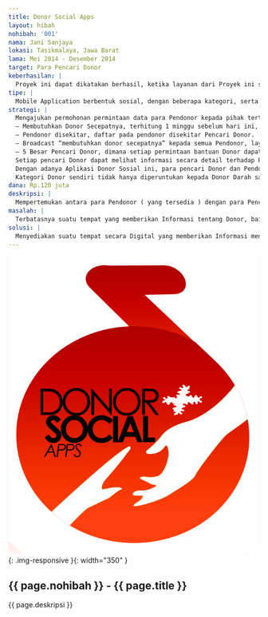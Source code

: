 ```yaml
---
title: Donor Social Apps
layout: hibah
nohibah: '001'
nama: Jani Sanjaya
lokasi: Tasikmalaya, Jawa Barat
lama: Mei 2014 - Desember 2014
target: Para Pencari Donor
keberhasilan: |
  Proyek ini dapat dikatakan berhasil, ketika layanan dari Proyek ini sudah dapat membantu begitu banyak setiap Individu yang terkait didalamnya.
tipe: |
  Mobile Application berbentuk sosial, dengan beberapa kategori, serta menu "penting" yang dapat dirasakan oleh para Pencari donor maupun Pendonor, seperti : "Butuh Donor Secepatnya"
strategi: |
  Mengajukan permohonan permintaan data para Pendonor kepada pihak tertentu untuk mengajak bergabung kedalam Aplikasi, selebihnya di Media masa ( cetak & elektronik ) sebagai kampanye masal. Selain melakukan optimasi disisi Aplikasi, juga ada beberapa fitur utama yang tersedia di Aplikasi :
  – Membutuhkan Donor Secepatnya, terhitung 1 minggu sebelum hari ini, dan 1 minggu kemudian sesudah hari ini.
  – Pendonor disekitar, daftar pada pendonor disekitar Pencari Donor.
  – Broadcast “membutuhkan donor secepatnya” kepada semua Pendonor, layanan ini memerlukan persetujuan pihak Moderator sistem
  – 5 Besar Pencari Donor, dimana setiap permintaan bantuan Donor dapat di “Up” oleh pengguna yang lain supaya masuk dalam 5 besar kebutuhan mendesak, dimana perhitungan dikalkulasikan dengan jumlah pengguna.
  Setiap pencari Donor dapat melihat informasi secara detail terhadap Pendonor ketika sudah disetujui oleh pihak Pendonor, mulai dari Riwayat Penyakit Pendonor, Lokasi, Riwayat melakukan Donor, dll.
  Dengan adanya Aplikasi Donor Sosial ini, para pencari Donor dan Pendonor dapat dengan mudah mendapatkan Informasi yang dibutuhkan secara relavan.
  Kategori Donor sendiri tidak hanya diperuntukan kepada Donor Darah saja, melainkan ( untuk sementara ) kedalam 3 kategori besar, yaitu : Darah, Organ dan Jaringan.
dana: Rp.120 juta
deskripsi: |
  Mempertemukan antara para Pendonor ( yang tersedia ) dengan para Pencari Donor melalui perangkat seluler, kategori Donor sendiri untuk sementara dibagi kedalam 3 kategori besar, yaitu : Darah, Organ dan Jaringan.
masalah: |
  Terbatasnya suatu tempat yang memberikan Informasi tentang Donor, baik untuk Pencari Donor ( yang membutuhkan secara cepat ) maupun para Pendonor.
solusi: |
  Menyediakan suatu tempat secara Digital yang memberikan Informasi mengenai para Pendonor dan Pencari Donor.
---
```


![001](/static/img/hibah/001.png){: .img-responsive }{: width="350" }

## {{ page.nohibah }} - {{ page.title }}

{{ page.deskripsi }}
